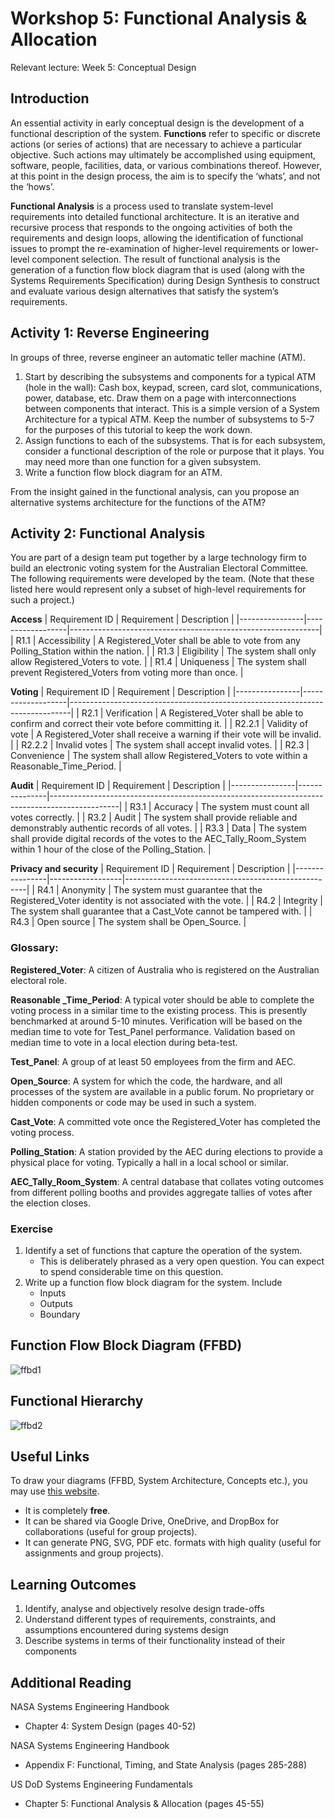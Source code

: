 # Workshop 5: Functional Analysis & Allocation 

Relevant lecture: Week 5: Conceptual Design 

## Introduction 

An essential activity in early conceptual design is the development of a functional description of the system. **Functions** refer to specific or discrete actions (or series of actions) that are necessary to achieve a particular objective. Such actions may ultimately be accomplished using equipment, software, people, facilities, data, or various combinations thereof. However, at this point in the design process, the aim is to specify the ‘whats’, and not the ‘hows’. 

**Functional Analysis** is a process used to translate system-level requirements into detailed functional architecture. It is an iterative and recursive process that responds to the ongoing activities of both the requirements and design loops, allowing the identification of functional issues to prompt the re-examination of higher-level requirements or lower-level component selection. The result of functional analysis is the generation of a function flow block diagram that is used (along with the Systems Requirements Specification) during Design Synthesis to construct and evaluate various design alternatives that satisfy the system’s requirements.    

## Activity 1: Reverse Engineering 
In groups of three, reverse engineer an automatic teller machine (ATM). 

1. Start by describing the subsystems and components for a typical ATM (hole in the wall): Cash box, keypad, screen, card slot, communications, power, database, etc.  Draw them on a page with interconnections between components that interact.  This is a simple version of a System Architecture for a typical ATM.  Keep the number of subsystems to 5-7 for the purposes of this tutorial to keep the work down.
2. Assign functions to each of the subsystems.   That is for each subsystem, consider a functional description of the role or purpose that it plays.  You may need more than one function for a given subsystem.
3. Write a function flow block diagram for an ATM.  

From the insight gained in the functional analysis, can you propose an alternative systems architecture for the functions of the ATM? 

## Activity 2: Functional Analysis 
You are part of a design team put together by a large technology firm to build an electronic voting system for the Australian Electoral Committee.  The following requirements  were developed by the team. (Note that these listed here would represent only a subset of high-level requirements for such a project.)  

**Access**
| Requirement ID | Requirement      | Description                                                  |
|----------------|------------------|--------------------------------------------------------------|
| R1.1           | Accessibility    | A Registered_Voter shall be able to vote from any Polling_Station within the nation. |
| R1.3           | Eligibility      | The system shall only allow Registered_Voters to vote.       |
| R1.4           | Uniqueness       | The system shall prevent Registered_Voters from voting more than once. |


**Voting**
| Requirement ID | Requirement       | Description                                                                  |
|----------------|-------------------|------------------------------------------------------------------------------|
| R2.1           | Verification      | A Registered_Voter shall be able to confirm and correct their vote before committing it. |
| R2.2.1         | Validity of vote  | A Registered_Voter shall receive a warning if their vote will be invalid.     |
| R2.2.2         | Invalid votes     | The system shall accept invalid votes.                                        |
| R2.3           | Convenience       | The system shall allow Registered_Voters to vote within a Reasonable_Time_Period. |

**Audit**
| Requirement ID | Requirement   | Description                                                                                   |
|----------------|---------------|-----------------------------------------------------------------------------------------------|
| R3.1           | Accuracy      | The system must count all votes correctly.                                                    |
| R3.2           | Audit         | The system shall provide reliable and demonstrably authentic records of all votes.           |
| R3.3           | Data          | The system shall provide digital records of the votes to the AEC_Tally_Room_System within 1 hour of the close of the Polling_Station. |


**Privacy and security**
| Requirement ID | Requirement      | Description                                         |
|----------------|------------------|-----------------------------------------------------|
| R4.1           | Anonymity        | The system must guarantee that the Registered_Voter identity is not associated with the vote. |
| R4.2           | Integrity        | The system shall guarantee that a Cast_Vote cannot be tampered with. |
| R4.3           | Open source      | The system shall be Open_Source. |

### Glossary:  

**Registered_Voter**: A citizen of Australia who is registered on the Australian electoral role.  

**Reasonable _Time_Period**:  A typical voter should be able to complete the voting process in a similar time to the existing process.  This is presently benchmarked at around 5-10 minutes.    Verification will be based on the median time to vote for Test_Panel performance.   Validation based on median time to vote in a local election during beta-test.  

**Test_Panel**: A group of at least 50 employees from the firm and AEC.  

**Open_Source**:  A system for which the code, the hardware, and all processes of the system are available in a public forum.  No proprietary or hidden components or code may be used in such a system.  

**Cast_Vote**:  A committed vote once the Registered_Voter has completed the voting process.  

**Polling_Station**:  A station provided by the AEC during elections to provide a physical place for voting.  Typically a hall in a local school or similar.  

**AEC_Tally_Room_System**: A central database that collates voting outcomes from different polling booths and provides aggregate tallies of votes after the election closes. 


### Exercise

1. Identify a set of functions that capture the operation of the system.
   * This is deliberately phrased as a very open question.  You can expect to spend considerable time on this question. 
2. Write up a function flow block diagram for the system. Include
   * Inputs
   * Outputs
   * Boundary

## Function Flow Block Diagram (FFBD)

![ffbd1](https://user-images.githubusercontent.com/125527438/226911328-1f57b3fd-5323-45e9-a3bd-0dd12b20f1f0.png)

## Functional Hierarchy

![ffbd2](https://user-images.githubusercontent.com/125527438/226911455-c7af7104-3d04-403f-9172-f0ad7db56265.png)


## Useful Links

To draw your diagrams (FFBD, System Architecture, Concepts etc.), you may use [this website](https://app.diagrams.net/).
 * It is completely **free**.
 * It can be shared via Google Drive, OneDrive, and DropBox for collaborations (useful for group projects).
 * It can generate PNG, SVG, PDF etc. formats with high quality (useful for assignments and group projects).


## Learning Outcomes 

1. Identify, analyse and objectively resolve design trade-offs 
2. Understand different types of requirements, constraints, and assumptions encountered during systems design 
3. Describe systems in terms of their functionality instead of their components 

## Additional Reading   

NASA Systems Engineering Handbook 

  * Chapter 4: System Design (pages 40-52) 

NASA Systems Engineering Handbook 

  * Appendix F: Functional, Timing, and State Analysis (pages 285-288) 

US DoD Systems Engineering Fundamentals 

  * Chapter 5: Functional Analysis & Allocation (pages 45-55) 
